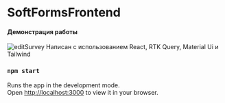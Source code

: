 # SoftFormsFrontend 
#### Демонстрация работы
![editSurvey](https://github.com/Borohard/SoftFormsFrontend/assets/43915070/58d2c967-dfbd-40b6-aada-ce609fe8dd6a)
Написан с использованием React, RTK Query, Material Ui и Tailwind

### `npm start`

Runs the app in the development mode.\
Open [http://localhost:3000](http://localhost:3000) to view it in your browser.
